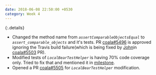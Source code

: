 ```yaml
---
date: 2018-06-08 22:50:00 +0530
category: Week 4
---
```


{:.details}
- Changed the method name from _`assertComparableObjectsEqual`_ to _`assert_comparable_objects`_ and it's tests. PR [coala#5496](https://github.com/coala/coala/pull/5496) is approved ignoring the Travis build failure(which is being fixed by [John](https://github.com/jayvdb)in [coala#5503](https://github.com/coala/coala/pull/5503) PR).
- Modified tests of _`LocalBearTestHelper`_ is having 70% code coverage only. Tried to fix that and mentioned it in [milestone](https://gitlab.com/coala/GSoC/GSoC-2018/issues/415).
- Opened a PR [coala#5505](https://github.com/coala/coala/pull/5505) for _`LocalBearTestHelper`_ modification.